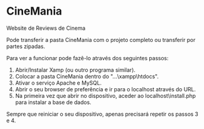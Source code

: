 # CineMania
Website de Reviews de Cinema

Pode transferir a pasta CineMania com o projeto completo ou transferir por partes zipadas.

Para ver a funcionar pode fazê-lo através dos seguintes passos:
1. Abrir/Instalar Xamp (ou outro programa similar).
2. Colocar a pasta CineMania dentro do "...\xampp\htdocs".
3. Ativar o serviço Apache e MySQL.
4. Abrir o seu browser de preferência e ir para o localhost através do URL.
5. Na primeira vez que abrir no dispositivo, aceder ao localhost\install.php para instalar a base de dados.
   
Sempre que reiniciar o seu dispositivo, apenas precisará repetir os passos 3 e 4.
